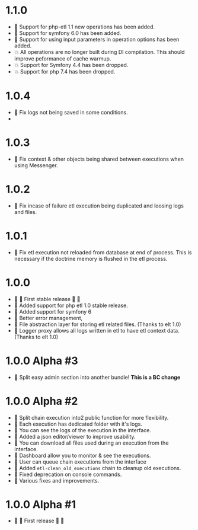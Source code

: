 # 1.1.0

- :star2: Support for php-etl 1.1 new operations has been added.
- :star2: Support for symfony 6.0 has been added.
- :star2: Support for using input parameters in operation options has been added.
- :collision: All operations are no longer built during DI compilation. This should improve peformance of cache warmup.
- :collision: Support for Symfony 4.4 has been dropped.
- :collision: Support for php 7.4 has been dropped.

# 1.0.4
- :wrench: Fix logs not being saved in some conditions.
- 
# 1.0.3
- :wrench: Fix context & other objects being shared between executions when using Messenger.

# 1.0.2
- :wrench: Fix incase of failure etl execution being duplicated and loosing logs and files.

# 1.0.1
- :wrench: Fix etl execution not reloaded from database at end of process. This is necessary if the doctrine memory is flushed in the etl process.

# 1.0.0
- :confetti_ball: :tada: First stable release :tada: :confetti_ball:
- :star2: Added support for php etl 1.0 stable release.
- :star2: Added support for symfony 6
- :star2: Better error management, 
- :star2: File abstraction layer for storing etl related files. (Thanks to elt 1.0)
- :star2: Logger proxy allows all logs written in etl to have etl context data. (Thanks to elt 1.0)

# 1.0.0 Alpha #3
- :star2: Split easy admin section into another bundle! **This is a BC change**

# 1.0.0 Alpha #2

- :star2: Split chain execution into2 public function for more flexibility.
- :star2: Each execution has dedicated folder with it's logs.
- :star2: You can see the logs of the execution in the interface.
- :star2: Added a json editor/viewer to improve usability.
- :star2: You can download all files used during an execution from the interface.
- :star2: Dashboard allow you to monitor & see the executions.
- :star2: User can queue chain executions from the interface
- :star2: Added `etl-clean_old_executions` chain to cleanup old executions.
- :wrench: Fixed deprecation on console commands.
- :wrench: Various fixes and improvements.

# 1.0.0 Alpha #1
- :confetti_ball: :tada: First release :tada: :confetti_ball:

